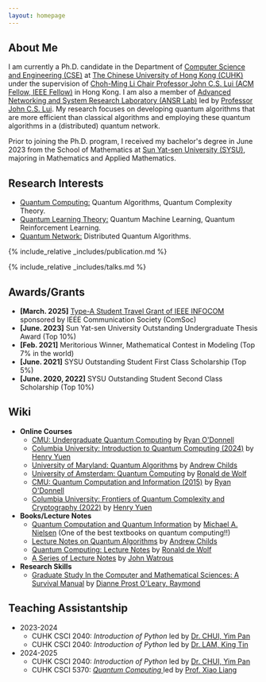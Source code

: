 ```yaml
---
layout: homepage
---
```


## About Me
I am currently a Ph.D. candidate in the Department of <a href="https://www.cse.cuhk.edu.hk"  target="_blank">Computer Science and Engineering (CSE)</a> at <a href="https://www.cuhk.edu.hk/chinese/index.html"  target="_blank">The Chinese University of Hong Kong (CUHK)</a> under the supervision of <a href="http://www.cse.cuhk.edu.hk/~cslui/"  target="_blank">Choh-Ming Li Chair Professor John C.S. Lui (ACM Fellow, IEEE Fellow)</a> in Hong Kong. I am also a member of <a href="http://ansrlab.cse.cuhk.edu.hk"  target="_blank">Advanced Networking and System Research Laboratory (ANSR Lab)</a> led by <a href="http://www.cse.cuhk.edu.hk/~cslui/"  target="_blank"> Professor John C.S. Lui</a>. My research focuses on developing quantum algorithms that are more efficient than classical algorithms and employing these quantum algorithms in a (distributed) quantum network. 

Prior to joining the Ph.D. program, I received my bachelor's degree in June 2023 from the School of Mathematics at <a href="https://www.sysu.edu.cn" target = "_blank"> Sun Yat-sen University (SYSU)</a>, majoring in Mathematics and Applied Mathematics. 


## Research Interests
- <a href="https://en.wikipedia.org/wiki/Quantum_computing" target="_blank">Quantum Computing:</a> Quantum Algorithms, Quantum Complexity Theory.
- <a href="https://en.wikipedia.org/wiki/Quantum_machine_learning" target="_blank">Quantum Learning Theory:</a> Quantum Machine Learning, Quantum Reinforcement Learning.
- <a href="https://en.wikipedia.org/wiki/Quantum_network" target="_blank">Quantum Network:</a> Distributed Quantum Algorithms.

{% include_relative _includes/publication.md %}

{% include_relative _includes/talks.md %}


## Awards/Grants
- **[March. 2025]** <a href="https://infocom2025.ieee-infocom.org/authors/student-travel-grant" target="_blank">Type-A Student Travel Grant of IEEE INFOCOM</a> sponsored by IEEE Communication Society (ComSoc)
- **[June. 2023]** Sun Yat-sen University Outstanding Undergraduate Thesis Award (Top 10%)
- **[Feb. 2021]** Meritorious Winner, Mathematical Contest in Modeling (Top 7% in the world)
- **[June. 2021]** SYSU Outstanding Student First Class Scholarship (Top 5%)
- **[June. 2020, 2022]** SYSU Outstanding Student Second Class Scholarship (Top 10%)


## Wiki
- **Online Courses**
    <!-- - <a href="https://staff.ie.cuhk.edu.hk/~xjlin/IERG6120/" target="_blank">CUHK IERG 6120: *Convex and Stochastic Optimization and Applications*</a> by <a href="https://staff.ie.cuhk.edu.hk/~xjlin/" target="_blank">Professor Xiaojun Lin</a>  -->
    <!-- - <a href="https://www.coursera.org/learn/information-theory/home/week/1" target="_blank">CUHK ENGG 5301: *Information Theory*</a> by <a href="https://www.ie.cuhk.edu.hk/faculty/yeung-wai-ho-raymond/" target="_blank">Professor YEUNG Wai Ho, Raymond</a> -->
    <!-- - MIT Open Courseware: <a href="https://ocw.mit.edu/courses/6-231-dynamic-programming-and-stochastic-control-fall-2015/" target="_blank">*Dynamic Programming And Stochastic Control*</a> -->
    <!-- - <a href="https://yuanz.web.illinois.edu/teaching/IE498fa19/" target="_blank">UIUC IE498: *Online Learning and Decision Making*</a> by <a href="https://yuanz.web.illinois.edu/index.html" target="_blank">Professor Yuan Zhou</a> -->
    <!-- - <a href="https://www.cs.princeton.edu/~wayne/kleinberg-tardos/" target="_blank">Princeton University: *Algorithm Design*</a> by <a href="https://www.cs.princeton.edu/~wayne/contact/" target="_blank">Dr.Kevin Wayne</a> -->
    - <a href="https://www.youtube.com/playlist?list=PLm3J0oaFux3bF48kurxGR6jrmPaQf6lkN" target="_blank">CMU: Undergraduate Quantum Computing</a> by <a href="https://www.cs.cmu.edu/~odonnell/" target="_blank">Ryan O'Donnell</a>
    - <a href="https://www.henryyuen.net/classes/fall2024/" target="_blank">Columbia University: Introduction to Quantum Computing (2024)</a> by <a href="https://www.henryyuen.net/#about" target="_blank">Henry Yuen</a>
    - <a href="https://www.cs.umd.edu/class/spring2025/cmsc858Q/" target="_blank">University of Maryland: Quantum Algorithms</a> by <a href="https://www.cs.umd.edu/~amchilds/" target="_blank">Andrew Childs</a>
    - <a href="https://homepages.cwi.nl/~rdewolf/qc24.html" target="_blank">University of Amsterdam: Quantum Computing</a> by <a href="https://homepages.cwi.nl/~rdewolf/#Courses" target="_blank">Ronald de Wolf</a>
    - <a href="https://www.cs.cmu.edu/~odonnell/quantum15/" target="_blank">CMU: Quantum Computation and Information (2015)</a> by <a href="https://www.cs.cmu.edu/~odonnell/" target="_blank">Ryan O'Donnell</a>
    - <a href="https://www.henryyuen.net/classes/spring2022/" target="_blank">Columbia University: Frontiers of Quantum Complexity and Cryptography (2022)</a> by <a href="https://www.henryyuen.net/#about" target="_blank">Henry Yuen</a>
- **Books/Lecture Notes**
    <!-- - <a href="https://www.sciencedirect.com/bookseries/mathematics-in-science-and-engineering/vol/125/suppl/C" target="_blank">*Dynamic Programming and Stochastic Control*</a> edited by <a href="https://www.mit.edu/~dimitrib/home.html" target="_blank"> Dimitri P. Bertsekas</a> -->
    - <a href="https://michaelnielsen.org/qcqi/QINFO-book-nielsen-and-chuang-toc-and-chapter1-nov00.pdf" target="_blank">Quantum Computation and Quantum Information</a> by <a href="https://michaelnielsen.org/" target="_blank">Michael A. Nielsen</a> (One of the best textbooks on quantum computing!!)
    <!-- - <a href="https://dspace.mit.edu/handle/1721.1/3719" target="_blank">*Parallel and Distributed Computation:Numerical Methods*</a> edited by <a href="https://www.mit.edu/~dimitrib/home.html" target="_blank"> Dimitri P. Bertsekas</a> -->
    - <a href="https://www.cs.umd.edu/~amchilds/qa/" target="_blank">Lecture Notes on Quantum Algorithms</a> by <a href="https://www.cs.umd.edu/~amchilds/" target="_blank">Andrew Childs</a>
    - <a href="https://homepages.cwi.nl/~rdewolf/qcnotes.pdf" target="_blank">Quantum Computing: Lecture Notes</a> by <a href="https://homepages.cwi.nl/~rdewolf/#Courses" target="_blank">Ronald de Wolf</a>
    - <a href="https://johnwatrous.com/lecture-notes/" target="_blank">A Series of Lecture Notes</a> by <a href="https://johnwatrous.com/" target="_blank">John Watrous</a>
    <!-- - <a href="https://rltheorybook.github.io/rltheorybook_AJKS.pdf" target="_blank">Reinforcement Learning: Theory and Algorithms</a> by <a href="https://alekhagarwal.net/" target="_blank"> Alekh Agarwal</a> et al. -->
- **Research Skills**
    - <a href="https://www.cs.umd.edu/~oleary/gradstudy/gradstudy.html" target="_blank">Graduate Study In the Computer and Mathematical Sciences: A Survival Manual</a> by <a href="https://www.cs.umd.edu/~oleary/" target="_blank">Dianne Prost O'Leary, Raymond</a>

## Teaching Assistantship
- 2023-2024
    - CUHK CSCI 2040: *Introduction of Python* led by <a href="https://www.cse.cuhk.edu.hk/~ypchui/" target="_blank"> Dr. CHUI, Yim Pan </a> 
    - CUHK CSCI 2040: *Introduction of Python* led by <a href="https://www.cse.cuhk.edu.hk/~ktlam/" target="_blank"> Dr. LAM, King Tin </a> 
- 2024-2025
    - CUHK CSCI 2040: *Introduction of Python* led by <a href="https://www.cse.cuhk.edu.hk/~ypchui/" target="_blank"> Dr. CHUI, Yim Pan </a> 
    - CUHK CSCI 5370: <a href="https://xiao-liang.github.io/Resources/Courses/CSCI5370-Spring25/CSCI5370-Spring25.html" target="_blank"> *Quantum Computing* </a> led by <a href="https://xiao-liang.github.io/" target="_blank"> Prof. Xiao Liang </a> 